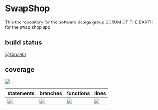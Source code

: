 # SwapShop
This the repository for the software design group SCRUM OF THE EARTH for the swap shop app

## build status 
[![CircleCI](https://dl.circleci.com/status-badge/img/gh/SCRUM-OF-THE-EARTH/SwapShop/tree/main.svg?style=svg)](https://dl.circleci.com/status-badge/redirect/gh/SCRUM-OF-THE-EARTH/SwapShop/tree/main)

## coverage
![](https://img.shields.io/badge/Coverage-86%25-83A603.svg?prefix=$coverage$)

| statements  |  branches |  functions |  lines  |
|---|---|---|---|
| ![](https://img.shields.io/badge/Coverage-90%25-83A603.svg?prefix=$statements$)  | ![](https://img.shields.io/badge/Coverage-79%25-5A7302.svg?prefix=$branches$)  | ![](https://img.shields.io/badge/Coverage-83%25-83A603.svg?prefix=$functions$) | ![](https://img.shields.io/badge/Coverage-91%25-83A603.svg?prefix=$lines$) |